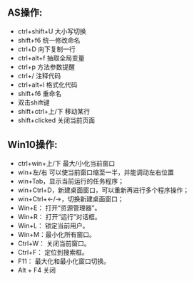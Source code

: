 ## AS操作:
* ctrl+shift+U 大小写切换
* shift+f6 统一修改命名
* ctrl+D 向下复制一行
* ctrl+alt+f 抽取全局变量
* ctrl+p 方法参数提醒
* ctrl+/ 注释代码
* ctrl+alt+l 格式化代码
* shift+f6 重命名
* 双击shift键
* shift+ctrl+上/下 移动某行
* shift+clicked 关闭当前页面

## Win10操作:
* ctrl+win+上/下 最大/小化当前窗口
* win+左/右 可以使当前窗口缩至一半，并能调动左右位置
* win+Tab，显示当前运行的任务程序；
* win+Ctrl+D，新建桌面窗口，可以重新再进行多个程序操作；
* win+Ctrl+←/→，切换新建桌面窗口；
* Win+E： 打开“资源管理器”。
* Win+R： 打开“运行”对话框。
* Win+L： 锁定当前用户。
* Win+M：最小化所有窗口。
* Ctrl+W： 关闭当前窗口。
* Ctrl+F： 定位到搜索框。
* F11： 最大化和最小化窗口切换。
* Alt + F4 关闭
